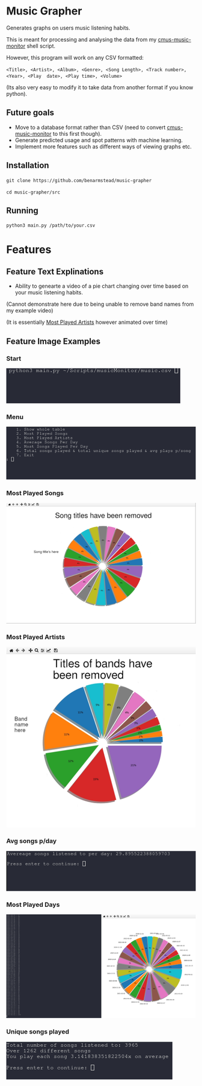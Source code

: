 # Music Grapher
Generates graphs on users music listening habits.

This is meant for processing and analysing the data from my [cmus-music-monitor](https://github.com/benarmstead/cmus-music-monitor) shell script.

However, this program will work on any CSV formatted:

`<Title>, <Artist>,	<Album>, <Genre>, <Song Length>, <Track number>,	<Year>,	<Play 
date>, <Play time>, <Volume>`

(Its also very easy to modify it to take data from another format if you know python).


## Future goals

- Move to a database format rather than CSV (need to convert [cmus-music-monitor](https://github.com/benarmstead/cmus-music-monitor) to this first though).
- Generate predicted usage and spot patterns with machine learning.
- Implement more features such as different ways of viewing graphs etc.

## Installation

`git clone https://github.com/benarmstead/music-grapher`

`cd music-grapher/src`

## Running

`python3 main.py /path/to/your.csv`

# Features

## Feature Text Explinations 
 - Ability to genearte a video of a pie chart changing over time based on your music listening habits. 

 (Cannot demonstrate here due to being unable to remove band names from my example video)
 
 (It is essentially [Most Played Artists](#most-played-artists) however animated over time)

## Feature Image Examples

### Start
![Start](https://raw.githubusercontent.com/benarmstead/music-grapher/main/README_images/start.webp)

### Menu
![Menu](https://raw.githubusercontent.com/benarmstead/music-grapher/main/README_images/menu.webp)

### Most Played Songs
![Most Played Songs](https://raw.githubusercontent.com/benarmstead/music-grapher/main/README_images/most_played_songs-c.webp)

### Most Played Artists
![Most Played Artists](https://raw.githubusercontent.com/benarmstead/music-grapher/main/README_images/most-played-artists-c.webp)

### Avg songs p/day
![Avg songs p/day](https://raw.githubusercontent.com/benarmstead/music-grapher/main/README_images/avg-songs-p-day.webp)

### Most Played Days
![Most Played Days](https://raw.githubusercontent.com/benarmstead/music-grapher/main/README_images/most-played-days.webp)

### Unique songs played
![Unique songs played](https://raw.githubusercontent.com/benarmstead/music-grapher/main/README_images/unique-songs-p-day.webp)
